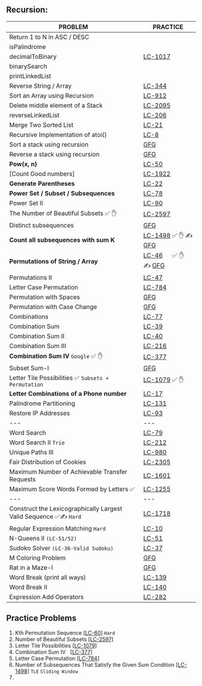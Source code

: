 
## Recursion:

| PROBLEM                                                           | PRACTICE                                                                                                                                                                                     |
|-------------------------------------------------------------------|----------------------------------------------------------------------------------------------------------------------------------------------------------------------------------------------|
| Return 1 to N in ASC / DESC                                       |                                                                                                                                                                                              |
| isPalindrome                                                      |                                                                                                                                                                                              |
| decimalToBinary                                                   | [LC-1017](https://leetcode.com/problems/convert-to-base-2/description/)                                                                                                                      |
| binarySearch                                                      |                                                                                                                                                                                              |
| printLinkedList                                                   |                                                                                                                                                                                              |
| Reverse String / Array                                            | [LC-344](https://leetcode.com/problems/reverse-string/)                                                                                                                                      |
| Sort an Array using Recursion                                     | [LC-912](https://leetcode.com/problems/sort-an-array/)                                                                                                                                       |
| Delete middle element of a Stack                                  | [LC-2095](https://leetcode.com/problems/delete-the-middle-node-of-a-linked-list/)                                                                                                            |
| reverseLinkedList                                                 | [LC-206](https://leetcode.com/problems/reverse-linked-list/)                                                                                                                                 |
| Merge Two Sorted List                                             | [LC-21](https://leetcode.com/problems/merge-two-sorted-lists/)                                                                                                                               |
| Recursive Implementation of atoi()                                | [LC-8](https://leetcode.com/problems/string-to-integer-atoi/)                                                                                                                                |
| Sort a stack using recursion                                      | [GFG](https://www.geeksforgeeks.org/problems/sort-a-stack/1/)                                                                                                                                |
| Reverse a stack using recursion                                   | [GFG](https://www.geeksforgeeks.org/problems/reverse-a-stack/1)                                                                                                                              |
| **Pow(x, n)**                                                     | [LC-50](https://leetcode.com/problems/powx-n/)                                                                                                                                               |
| [Count Good numbers]                                              | [LC-1922](https://leetcode.com/problems/count-good-numbers/)                                                                                                                                 |
| **Generate Parentheses**                                          | [LC-22](https://leetcode.com/problems/generate-parentheses/)                                                                                                                                 |
| **Power Set / Subset / Subsequences**                             | [LC-78](https://leetcode.com/problems/subsets/)                                                                                                                                              |
| Power Set II                                                      | [LC-90](https://leetcode.com/problems/subsets-ii/)                                                                                                                                           |
| The Number of Beautiful Subsets  ✅ ✋                              | [LC-2597](https://leetcode.com/problems/the-number-of-beautiful-subsets/description/)                                                                                                        |
| Distinct subsequences                                             | [GFG](https://www.geeksforgeeks.org/problems/better-string/1)                                                                                                                                |
| **Count all subsequences with sum K**                             | [LC-1498](https://leetcode.com/problems/number-of-subsequences-that-satisfy-the-given-sum-condition)  ✅ ✋ ✍ [GFG](https://www.geeksforgeeks.org/problems/perfect-sum-problem5633/1)          |
| **Permutations of String / Array**                                | [LC-46](https://leetcode.com/problems/permutations/)   &nbsp;&nbsp;&nbsp;&nbsp; &#9989; &#9995; &#9997;   [GFG](https://www.geeksforgeeks.org/problems/permutations-of-a-given-string2041/1) |
| Permutations II                                                   | [LC-47](https://leetcode.com/problems/permutations-ii/)                                                                                                                                      |
| Letter Case Permutation                                           | [LC-784](https://leetcode.com/problems/letter-case-permutation/)                                                                                                                             |
| Permutation with Spaces                                           | [GFG](https://www.geeksforgeeks.org/problems/permutation-with-spaces3627/1)                                                                                                                  |
| Permutation with Case Change                                      | [GFG](https://www.geeksforgeeks.org/problems/permutation-with-spaces3627/1)                                                                                                                  |
| Combinations                                                      | [LC-77](https://leetcode.com/problems/combinations/)                                                                                                                                         |
| Combination Sum                                                   | [LC-39](https://leetcode.com/problems/combination-sum/)                                                                                                                                      |
| Combination Sum II                                                | [LC-40](https://leetcode.com/problems/combination-sum-ii/)                                                                                                                                   |
| Combination Sum III                                               | [LC-216](https://leetcode.com/problems/combination-sum-iii/)                                                                                                                                 |
| **Combination Sum IV**  `Google`    ✅ ✋                           | [LC-377](https://leetcode.com/problems/combination-sum-iv/)                                                                                                                                  |
| Subset Sum-I                                                      | [GFG](https://www.geeksforgeeks.org/problems/subset-sums2234/1)                                                                                                                              |
| Letter Tile Possibilities   ✅ `Subsets + Permutation`             | [LC-1079](https://leetcode.com/problems/letter-tile-possibilities/)         ✅ ✋                                                                                                              |
| **Letter Combinations of a Phone number**                         | [LC-17](https://leetcode.com/problems/letter-combinations-of-a-phone-number/)                                                                                                                |
| Palindrome Partitioning                                           | [LC-131](https://leetcode.com/problems/palindrome-partitioning/)                                                                                                                             |
| Restore IP Addresses                                              | [LC-93](https://leetcode.com/problems/restore-ip-addresses/)                                                                                                                                 |
| ---                                                               | ---                                                                                                                                                                                          |
| Word Search                                                       | [LC-79](https://leetcode.com/problems/word-search/)                                                                                                                                          |
| Word Search II   `Trie`                                           | [LC-212](https://leetcode.com/problems/word-search-ii/)                                                                                                                                      |
| Unique Paths III                                                  | [LC-980](https://leetcode.com/problems/unique-paths-iii/)                                                                                                                                    |
| Fair Distribution of Cookies                                      | [LC-2305](https://leetcode.com/problems/fair-distribution-of-cookies/)                                                                                                                       |
| Maximum Number of Achievable Transfer Requests                    | [LC-1601](https://leetcode.com/problems/maximum-number-of-achievable-transfer-requests/)                                                                                                     |
| Maximum Score Words Formed by Letters ✅                           | [LC-1255](https://leetcode.com/problems/maximum-score-words-formed-by-letters/)                                                                                                              |
| ---                                                               | ---                                                                                                                                                                                          |
| Construct the Lexicographically Largest Valid Sequence  ✅✍ `Hard` | [LC-1718](https://leetcode.com/problems/construct-the-lexicographically-largest-valid-sequence/)                                                                                             |
| Regular Expression Matching   `Hard`                              | [LC-10](https://leetcode.com/problems/regular-expression-matching/)                                                                                                                          |
| N-Queens II  `(LC-51/52) `                                        | [LC-51](https://leetcode.com/problems/n-queens/)                                                                                                                                             |
| Sudoko Solver `(LC-36-Valid Sudoku)`                              | [LC-37](https://leetcode.com/problems/sudoku-solver/)                                                                                                                                        |
| M Coloring Problem                                                | [GFG](https://www.geeksforgeeks.org/problems/m-coloring-problem-1587115620/1)                                                                                                                |
| Rat in a Maze-I                                                   | [GFG](https://www.geeksforgeeks.org/problems/rat-in-a-maze-problem/1)                                                                                                                        |
| Word Break (print all ways)                                       | [LC-139](https://leetcode.com/problems/word-break/)                                                                                                                                          |
| Word Break II                                                     | [LC-140](https://leetcode.com/problems/word-break-ii/)                                                                                                                                       |
| Expression Add Operators                                          | [LC-282](https://leetcode.com/problems/expression-add-operators/description/)                                                                                                                                       |


## Practice Problems
1. Kth Permutation Sequence [[LC-60]](https://leetcode.com/problems/permutation-sequence/) `Hard`
2. Number of Beautiful Subsets [[LC-2597]](https://leetcode.com/problems/the-number-of-beautiful-subsets/)
3. Letter Tile Possibilities [[LC-1079]](https://leetcode.com/problems/letter-tile-possibilities/)
4. Combination Sum IV &nbsp; [[LC-377]](https://leetcode.com/problems/combination-sum-iv/)
5. Letter Case Permutation [[LC-784]](https://leetcode.com/problems/letter-case-permutation/)
6. Number of Subsequences That Satisfy the Given Sum Condition [[LC-1498]](https://leetcode.com/problems/number-of-subsequences-that-satisfy-the-given-sum-condition/) `TLE` `Sliding Window`
7. 